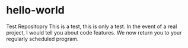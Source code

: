 # hello-world
Test Repositopry
This is a test, this is only a test.
In the event of a real project, I would tell you about code features.
We now return you to your regularly scheduled program.

